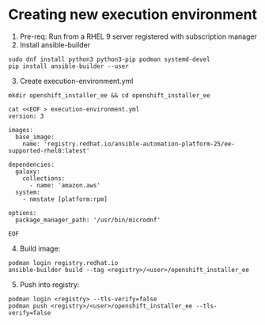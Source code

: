 
# Creating new execution environment

1. Pre-req: Run from a RHEL 9 server registered with subscription manager
2. Install ansible-builder

```
sudo dnf install python3 python3-pip podman systemd-devel
pip install ansible-builder --user
```

3. Create execution-environment.yml

```
mkdir openshift_installer_ee && cd openshift_installer_ee

cat <<EOF > execution-environment.yml
version: 3

images:
  base_image: 
    name: 'registry.redhat.io/ansible-automation-platform-25/ee-supported-rhel8:latest'

dependencies:
  galaxy:
    collections:
      - name: 'amazon.aws'
  system:
    - nmstate [platform:rpm]

options:
  package_manager_path: '/usr/bin/microdnf'

EOF
```

4. Build image:

```
podman login registry.redhat.io
ansible-builder build --tag <registry>/<user>/openshift_installer_ee
```

5. Push into registry:
```
podman login <registry> --tls-verify=false
podman push <registry>/<user>/openshift_installer_ee --tls-verify=false
```
